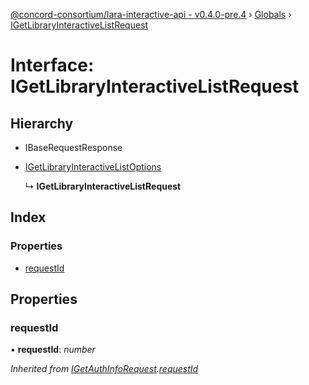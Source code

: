 [@concord-consortium/lara-interactive-api - v0.4.0-pre.4](../README.md) › [Globals](../globals.md) › [IGetLibraryInteractiveListRequest](igetlibraryinteractivelistrequest.md)

# Interface: IGetLibraryInteractiveListRequest

## Hierarchy

* IBaseRequestResponse

* [IGetLibraryInteractiveListOptions](igetlibraryinteractivelistoptions.md)

  ↳ **IGetLibraryInteractiveListRequest**

## Index

### Properties

* [requestId](igetlibraryinteractivelistrequest.md#requestid)

## Properties

###  requestId

• **requestId**: *number*

*Inherited from [IGetAuthInfoRequest](igetauthinforequest.md).[requestId](igetauthinforequest.md#requestid)*
